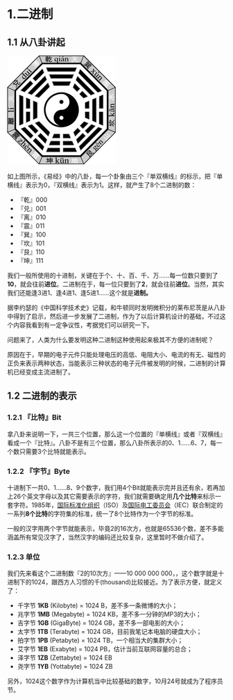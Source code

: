 # 1.二进制

## 1.1 从八卦讲起

![](/assets/八卦.png)

如上图所示，《易经》中的八卦，每一个卦象由三个『单双横线』的标示，把『单横线』表示为0，『双横线』表示为1。这样，就产生了8个二进制的数：

* 『乾』000
* 『兑』001
* 『离』010
* 『震』011
* 『巽』100
* 『坎』101
* 『艮』110
* 『坤』111

我们一般所使用的十进制，关键在于个、十、百、千、万......每一位数只要到了**10**，就会往前**进位**。二进制在于，每一位只要到了**2**，就会往前**进位**。当然，其实我们还能逢3进1、逢4进1、逢5进1......这个就是**进制。**

据李约瑟的《中国科学技术史》记载，和牛顿同时发明微积分的莱布尼茨是从八卦中得到了启示，然后进一步发展了二进制，作为了以后计算机设计的基础，不过这个内容我看到有一定争议性，考据党们可以研究一下。

问题来了，人类为什么要发明这种二进制这种使用起来极其不方便的进制呢？

原因在于，早期的电子元件只能处理电压的高低、电阻大小、电流的有无、磁性的正负来表示两种状态，当能表示三种状态的电子元件被发明的时候，二进制的计算机已经变成主流进制了。

## 1.2 二进制的表示

### 1.2.1 『比特』Bit

拿八卦来说明一下，一共三个位置，那么这一个位置的『单横线』或者『双横线』看成一个『比特』。八卦不是有三个位置，那么八卦所表示的0、1......6、7，每一个数只需要3个比特就能表示。

### 1.2.2 『字节』Byte

十进制下一共0、1......8、9个数字，我们用4个Bit就能表示完并且还有余，若再加上26个英文字母以及其它需要表示的字符，我们就需要确定用**几个比特**来标示一套字符。1985年，[国际标准化组织](https://zh.wikipedia.org/wiki/國際標準化組織)（ISO）及[国际电工委员会](https://zh.wikipedia.org/wiki/国际电工委员会)（IEC）联合制定的一系列**8个比特**的字符集的标准，统一了8个比特作为一个字节的标准。

一般的汉字用两个字节就能表示，毕竟2的16次方，也就是65536个数，差不多能涵盖所有常见汉字了，当然汉字的编码还比较复杂，这里暂时不做介绍了。

### 1.2.3 单位

我们先来看这个二进制数『2的10次方』——10 000 000 000，，这个数字就是十进制下的1024，跟西方人习惯的千\(thousand\)比较接近。为了表示方便，就定义了：

* 千字节 **1KB** \(Kilobyte\) = 1024 B，差不多一条微博的大小；
* 兆字节 **1MB** \(Megabyte\) = 1024 KB，差不多一分钟的MP3的大小；
* 吉字节 **1GB** \(GigaByte\) = 1024 GB，差不多一部电影的大小；
* 太字节 **1TB** \(Terabyte\) = 1024 GB，目前我笔记本电脑的硬盘大小；
* 拍字节 **1PB** \(Petabyte\) = 1024 TB，一个相当大的集群大小；
* 艾字节 **1EB** \(Exabyte\) = 1024 PB，估计当前互联网容量的总合；
* 泽字节 **1ZB** \(Zettabyte\) = 1024 EB
* 尧字节 **1YB** \(Yottabyte\) = 1024 ZB

另外，1024这个数字作为计算机当中比较基础的数字，10月24号就成为了程序员节。

